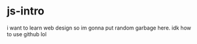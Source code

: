 # js-intro
i want to learn web design so im gonna put random garbage here.
idk how to use github lol